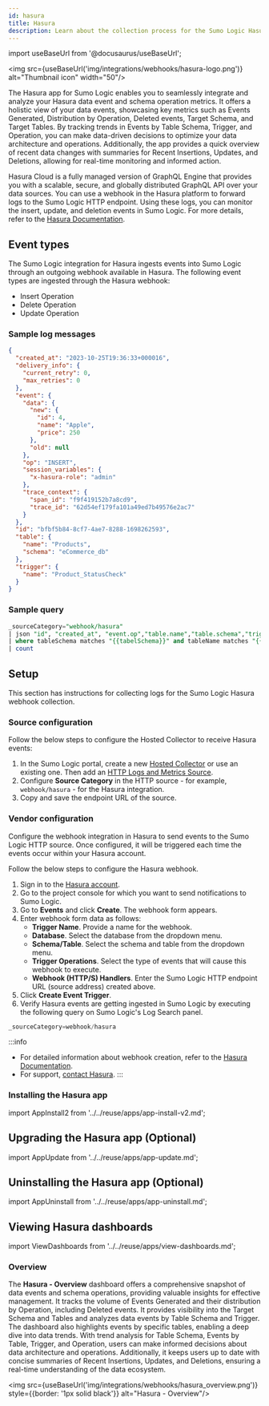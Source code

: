 ```yaml
---
id: hasura
title: Hasura
description: Learn about the collection process for the Sumo Logic Hasura integration.
---
```

import useBaseUrl from '@docusaurus/useBaseUrl';

<img src={useBaseUrl('img/integrations/webhooks/hasura-logo.png')} alt="Thumbnail icon" width="50"/>


The Hasura app for Sumo Logic enables you to seamlessly integrate and analyze your Hasura data event and schema operation metrics. It offers a holistic view of your data events, showcasing key metrics such as Events Generated, Distribution by Operation, Deleted events, Target Schema, and Target Tables. By tracking trends in Events by Table Schema, Trigger, and Operation, you can make data-driven decisions to optimize your data architecture and operations. Additionally, the app provides a quick overview of recent data changes with summaries for Recent Insertions, Updates, and Deletions, allowing for real-time monitoring and informed action.

Hasura Cloud is a fully managed version of GraphQL Engine that provides you with a scalable, secure, and globally distributed GraphQL API over your data sources. You can use a webhook in the Hasura platform to forward logs to the Sumo Logic HTTP endpoint. Using these logs, you can monitor the insert, update, and deletion events in Sumo Logic. For more details, refer to the [Hasura Documentation](https://hasura.io/docs/latest/hasura-cloud/overview/).

## Event types

The Sumo Logic integration for Hasura ingests events into Sumo Logic through an outgoing webhook available in Hasura. The following event types are ingested through the Hasura webhook:
- Insert Operation
- Delete Operation
- Update Operation

### Sample log messages

```json
{
  "created_at": "2023-10-25T19:36:33+000016",
  "delivery_info": {
    "current_retry": 0,
    "max_retries": 0
  },
  "event": {
    "data": {
      "new": {
        "id": 4,
        "name": "Apple",
        "price": 250
      },
      "old": null
    },
    "op": "INSERT",
    "session_variables": {
      "x-hasura-role": "admin"
    },
    "trace_context": {
      "span_id": "f9f419152b7a8cd9",
      "trace_id": "62d54ef179fa101a49ed7b49576e2ac7"
    }
  },
  "id": "bfbf5b84-8cf7-4ae7-8288-1698262593",
  "table": {
    "name": "Products",
    "schema": "eCommerce_db"
  },
  "trigger": {
    "name": "Product_StatusCheck"
  }
}
```
### Sample query

```sql
_sourceCategory="webhook/hasura"
| json "id", "created_at", "event.op","table.name","table.schema","trigger.name" as id, created_at, operation, tableName, tableSchema, triggerName nodrop
| where tableSchema matches "{{tabelSchema}}" and tableName matches "{{tabelName}}" and operation matches "{{operation}}" and triggerName matches "{{triggerName}}"
| count
```
## Setup

This section has instructions for collecting logs for the Sumo Logic Hasura webhook collection.

### Source configuration

Follow the below steps to configure the Hosted Collector to receive Hasura events:

1. In the Sumo Logic portal, create a new [Hosted Collector](/docs/send-data/hosted-collectors/configure-hosted-collector/) or use an existing one. Then add an [HTTP Logs and Metrics Source](/docs/send-data/hosted-collectors/http-source/logs-metrics/#configure-an-httplogs-and-metrics-source).
2. Configure **Source Category** in the HTTP source - for example, `webhook/hasura` - for the Hasura integration.
3. Copy and save the endpoint URL of the source.

### Vendor configuration

Configure the webhook integration in Hasura to send events to the Sumo Logic HTTP source. Once configured, it will be triggered each time the events occur within your Hasura account.

Follow the below steps to configure the Hasura webhook.

1. Sign in to the [Hasura account](https://cloud.hasura.io/signup).
2. Go to the project console for which you want to send notifications to Sumo Logic.
3. Go to **Events** and click **Create**. The webhook form appears.
5. Enter webhook form data as follows:
    - **Trigger Name**. Provide a name for the webhook.
    - **Database**. Select the database from the dropdown menu.
    - **Schema/Table**. Select the schema and table from the dropdown menu.
    - **Trigger Operations**. Select the type of events that will cause this webhook to execute.
    - **Webhook (HTTP/S) Handlers**. Enter the Sumo Logic HTTP endpoint URL (source address) created above.
6. Click **Create Event Trigger**.
7. Verify Hasura events are getting ingested in Sumo Logic by executing the following query on Sumo Logic's Log Search panel.
```sql
_sourceCategory=webhook/hasura
```

:::info
- For detailed information about webhook creation, refer to the [Hasura Documentation](https://hasura.io/docs/latest/event-triggers/create-trigger/).
- For support, [contact Hasura](https://cloud.hasura.io/support/create-ticket).
:::

### Installing the Hasura app

import AppInstall2 from '../../reuse/apps/app-install-v2.md';

<AppInstall2/>

## Upgrading the Hasura app (Optional)

import AppUpdate from '../../reuse/apps/app-update.md';

<AppUpdate/>

## Uninstalling the Hasura app (Optional)

import AppUninstall from '../../reuse/apps/app-uninstall.md';

<AppUninstall/>

## Viewing Hasura dashboards

import ViewDashboards from '../../reuse/apps/view-dashboards.md';

<ViewDashboards/>

### Overview

The **Hasura - Overview** dashboard offers a comprehensive snapshot of data events and schema operations, providing valuable insights for effective management. It tracks the volume of Events Generated and their distribution by Operation, including Deleted events. It provides visibility into the Target Schema and Tables and analyzes data events by Table Schema and Trigger. The dashboard also highlights events by specific tables, enabling a deep dive into data trends. With trend analysis for Table Schema, Events by Table, Trigger, and Operation, users can make informed decisions about data architecture and operations. Additionally, it keeps users up to date with concise summaries of Recent Insertions, Updates, and Deletions, ensuring a real-time understanding of the data ecosystem.

<img src={useBaseUrl('img/integrations/webhooks/hasura_overview.png')} style={{border: '1px solid black'}} alt="Hasura - Overview"/>
